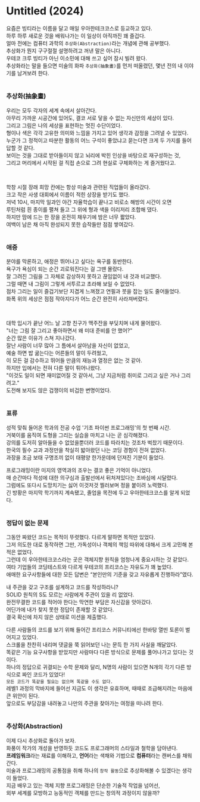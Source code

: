 # Untitled (2024)

요즘은 빙티라는 이름을 달고 매일 우아한테크코스로 등교하고 있다.   
하루 하루 새로운 것을 배워나가는 이 일상이 아직까진 꽤 즐겁다.  
얼마 전에는 컴퓨터 과학의 `추상화(Abstraction)`라는 개념에 관해 공부했다.  
추상화가 뭔지 구구절절 설명하려고 꺼낸 말은 아니다.  
우테코 크루 빙티가 아닌 이소민에 대해 쓰고 싶어 잠시 빌려 왔다.  
추상화라는 말을 들으면 미술의 화파 `추상화(抽象畫)`를 먼저 떠올렸던, 몇년 전의 내 이야기를 남겨보려 한다.

#

### 추상화(抽象畫)

우리는 모두 각자의 세계 속에서 살아간다.  
아무리 가까운 시공간에 있어도, 결코 서로 닿을 수 없는 자신만의 세상이 있다.  
그리고 그림은 나의 세상을 표현하는 멋진 수단이었다.  
형이나 색은 각각 고유한 의미와 느낌을 가지고 있어 생각과 감정을 그려낼 수 있었다.  
누군가 그 정적이고 따분한 활동의 어느 구석이 좋았냐고 묻는다면 크게 두 가지를 들어 답할 것 같다.  
보이는 것을 그대로 받아들이지 않고 뇌리에 박힌 인상을 바탕으로 재구성하는 것,  
그리고 머리에서 시작된 걸 직접 손으로 그려 현실로 구체화하는 게 즐거웠다고.

<br>

학창 시절 장래 희망 칸에는 항상 미술과 관련된 직업들이 올라갔다.  
크고 작은 사생 대회에서 이름이 적힌 상장을 받기도 했다.  
저녁 10시, 마지막 일과인 야간 자율학습이 끝나고 비로소 해방의 시간이 오면  
루틴처럼 흰 종이를 펼쳐 들고 그 위에 형과 색을 이리저리 조합해 댔다.  
하지만 맘에 드는 한 장을 온전히 채우기에 밤은 너무 짧았다.  
여백이 남은 채 아직 완성되지 못한 습작들만 점점 쌓여갔다.  

#

### 애증

분야를 막론하고, 애정은 뛰어나고 싶다는 욕구를 동반한다.  
욕구가 욕심이 되는 순간 괴로워진다는 걸 그땐 몰랐다.  
잘 그려진 그림을 그 자체로 감상하지 못하고 끊임없이 내 것과 비교했다.  
그럴 때면 내 그림이 그렇게 서투르고 초라해 보일 수 없었다.  
점차 그리는 일이 즐겁기보단 지겹게 느껴졌고 연필과 붓을 잡는 일도 줄어들었다.  
화폭 위의 세상은 점점 작아지다가 어느 순간 완전히 사라져버렸다.

<br>

대학 입시가 끝난 어느 날 고향 친구가 맥주잔을 부딪치며 내게 물어왔다.  
"너는 그림 잘 그리고 좋아하면서 왜 미대 준비를 안 했어?"  
순간 많은 이유가 스쳐 지나갔다.  
잘난 사람이 너무 많아 그 틈에서 살아남을 자신이 없었고,  
예술 하면 밥 굶는다는 어른들의 말이 두려웠고,  
이 모든 걸 감수하고 뛰어들 만큼의 재능과 열정은 없는 것 같아.  
하지만 입에서는 전혀 다른 말이 튀어나왔다.  
"이것도 일이 되면 재미없어질 것 같아서, 그냥 지금처럼 취미로 그리고 싶은 거나 그리려고."  
도전해 보지도 않은 겁쟁이의 비겁한 변명이었다.  

#

### 표류

성적 맞춰 들어온 학과의 전공 수업 '기초 파이썬 프로그래밍'의 첫 번째 시간.  
거북이를 움직여 도형을 그리는 실습을 마치고 나는 곧 심각해졌다.  
강의를 도저히 알아들을 수 없었을뿐더러 코드를 따라치는 것조차 벅찼기 때문이다.  
한국의 필수 교과 과정만을 착실히 밟아왔던 나는 코딩 경험이 전혀 없었다.  
과장을 조금 보태 구명조끼 없이 태평양 한가운데에 던져진 기분이 들었다.  

프로그래밍이란 미지의 영역과의 조우는 결코 좋은 기억이 아니었다.  
매 순간마다 적성에 대한 의구심과 출발선에서 뒤처져있다는 조바심에 시달렸다.  
그럼에도 또다시 도망치기는 싫어 이것저것 찔러보며 정을 붙이려 노력했다.  
긴 방황은 마지막 학기까지 계속됐고, 졸업을 목전에 두고 우아한테크코스를 알게 되었다.  

#

### 정답이 없는 문제

그동안 짜왔던 코드는 목적이 뚜렷했다. 다르게 말하면 목적만 있었다.  
그저 의도한 대로 동작하면 그만, 가독성이나 객체의 책임 따위에 대해서 크게 고민해 본 적은 없었다.  
그런데 이 우아한테크코스라는 곳은 객체지향 원칙을 엄청나게 중요시하는 것 같았다.  
여타 기업들의 코딩테스트와 다르게 우테코의 프리코스는 자유도가 꽤 높았다.  
애매한 요구사항들에 대한 모든 답변은 “본인만의 기준을 갖고 자유롭게 진행하라”였다.  

내 주관을 갖고 구조를 설계하고 코드를 작성하라니?  
SOLID 원칙의 S도 모르는 사람에게 주관이 있을 리 없었다.  
완전무결한 코드를 적어야 한다는 막연한 부담은 자신감을 앗아갔다.  
어딘가에 내가 찾지 못한 정답이 존재할 것 같았다.  
결국 확신에 차지 않은 상태로 미션을 제출했다.  

다른 사람들의 코드를 보기 위해 들어간 프리코스 커뮤니티에선 한바탕 열띤 토론이 벌어지고 있었다.  
스크롤을 찬찬히 내리며 댓글을 쭉 읽어보던 나는 문득 한 가지 사실을 깨달았다.  
똑같은 기능 요구사항을 받았지만 사람마다 다른 방식으로 문제를 풀어나가고 있다는 것이다.  
하나의 정답으로 귀결되는 수학 문제와 달리, N명의 사람이 있으면 N개의 각기 다른 방식으로 짜인 코드가 있었다!  
`모든 코드가 똑같을 필요는 없으며 똑같을 수도 없다.`  
레벨1 과정의 막바지에 들어선 지금도 이 생각은 유효하며, 때때로 조급해지려는 마음에 큰 위안이 된다.  
앞으로도 부담감을 내려놓고 나만의 주관을 찾아가는 여정을 떠나려 한다.  

#

### 추상화(Abstraction)

이제 다시 추상화로 돌아가 보자.  
화풍이 작가의 개성을 반영하듯 코드도 프로그래머의 스타일과 철학을 담아낸다.  
**프레임워크**라는 재료를 이해하고, **언어**라는 색채와 기법으로 **컴퓨터**라는 캔버스를 채워간다.  
미술과 프로그래밍의 공통점을 취해 하나의 `창작 활동`으로 추상화해볼 수 있겠다는 생각이 들었다.  
지금 배우고 있는 객체 지향 프로그래밍은 단순한 기술적 작업을 넘어선,  
외부 세계를 모방하고 능동적인 객체를 만드는 창의적 과정이지 않을까?  
